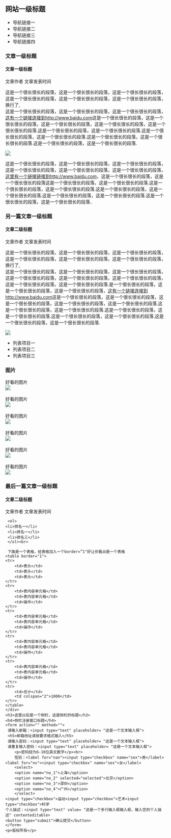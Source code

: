 <!doctype html>
<html >
 <head>
  <meta charset="UTF-8">
  <title>小薇学院第一天</title>
 </head>
 <body>
  <h2>网站一级标题</h2>
  <ul>
  <li>导航链接一</li>
  <li>导航链接二</li>
  <li>导航链接三</li>
  <li>导航链接四</li>
  </ul>
	 <h3>文章一级标题</h3>
	 <h4>文章一级标题</h4>
	 <div>
	 <p>文章作者 文章发表时间</p>
	 这是一个很长很长的段落，这是一个很长很长的段落，这是一个很长很长的段落，这是一个很长很长的段落，这是一个很长很长的段落，这是一个很长很长的段落，
	 <div>换行了,</div>
	 <div>这是一个很长很长的段落，这是一个很长很长的段落，这是一个很长很长的段落，<a href="">这有一个链接连接到http://www.baidu.com</a>这是一个很长很长的段落，这是一个很长很长的段落，这是一个很长很长的段落，这是一个很长很长的段落，这是一个很长很长的段落.这是一个很长很长的段落，这是一个很长很长的段落.这是一个很长很长的段落，这是一个很长很长的段落.这是一个很长很长的段落，这是一个很长很长的段落.这是一个很长很长的段落，这是一个很长很长的段落.</div>
	 <p><img src="1.jpg"></p>
	 这是一个很长很长的段落，这是一个很长很长的段落，这是一个很长很长的段落，这是一个很长很长的段落，这是一个很长很长的段落，这是一个很长很长的段落，<a href="">这里有一个链接链接到http://www.baidu.com</a>，这是一个很长很长的段落，这是一个很长很长的段落这是一个很长很长的段落，这是一个很长很长的段落.这是一个很长很长的段落，这是一个很长很长的段落.这是一个很长很长的段落，这是一个很长很长的段落.这是一个很长很长的段落，这是一个很长很长的段落.这是一个很长很长的段落，这是一个很长很长的段落..
	 </div>
<h3>另一篇文章一级标题</h3>
	 <h4>文章二级标题</h4>
	 <div>
	 <p>文章作者 文章发表时间</p>
	 这是一个很长很长的段落，这是一个很长很长的段落，这是一个很长很长的段落，这是一个很长很长的段落，这是一个很长很长的段落，这是一个很长很长的段落，
	 <div>换行了,</div>
	 <div>这是一个很长很长的段落，这是一个很长很长的段落，这是一个很长很长的段落，这是一个很长很长的段落，这是一个很长很长的段落，这是一个很长很长的段落，这是一个很长很长的段落，这是一个很长很长的段落.是一个很长很长的段落，这是一个很长很长的段落，这是一个很长很长的段落，<a href="">这有一个链接连接到http://www.baidu.com</a>这是一个很长很长的段落，这是一个很长很长的段落，这是一个很长很长的段落，这是一个很长很长的段落，这是一个很长很长的段落.这是一个很长很长的段落，这是一个很长很长的段落.这是一个很长很长的段落，这是一个很长很长的段落.这是一个很长很长的段落，这是一个很长很长的段落.这是一个很长很长的段落，这是一个很长很长的段落.</div>
	 <p><img src="1.jpg"></p>
	 <ul>
	 <li>列表项目一</li>
	 <li>列表项目二</li>
	 <li>列表项目三</li>
	 </ul>
	 </div>
<h3>图片</h3>
<div>
<div>好看的图片</div>
<img src="1.jpg">
</div><br>
<div>
<div>好看的图片</div>
<img src="1.jpg">
</div><br>
<div>
<div>好看的图片</div>
<img src="1.jpg">
</div><br>
<div>
<div>好看的图片</div>
<img src="1.jpg">
</div><br>
<div>
<div>好看的图片</div>
<img src="1.jpg">
</div><br>
<div>
<div>好看的图片</div>
<img src="1.jpg">
</div>
	<h3>最后一篇文章一级标题</h3> 
	 <h4>文章二级标题</h4>
	 <div>
	 <p>文章作者 文章发表时间</p>
	 
	 <ol>
	<li>排名一</li>
	 <li>排名一</li>
	 <li>排名三</li>
	 </ol><br>
	 
	 下面是一个表格，给表格加入一个border=”1"好让你看出是一个表格
	<table border="1">
	<tr>
		<td>表头</td>
		<td>表头</td>
		<td>表头</td>
	</tr>
	<tr>
		<td>表内容单元格</td>
		<td>表内容单元格</td>
		<td>操作</td>
	</tr>
	<tr>
		<td>表内容单元格</td>
		<td>表内容单元格</td>
		<td>操作</td>
	</tr>
	<tr>
		<td>表内容单元格</td>
		<td>表内容单元格</td>
		<td>操作</td>
	</tr>
	<tr>
		<td>表内容单元格</td>
		<td>表内容单元格</td>
		<td>操作</td>
	</tr>
	<tr>
		<td>总计</td>
		<td colspan="2">1000</td>
	</tr>
	</table>
	</div>
	<h3>这里以后是一个侧栏，这是侧栏的标题</h3>
	<h4>侧栏注册窗口标题</h4>
	<form action="" method="">
	 请输入邮箱：<input type="text" placeholder= "这是一个文本输入框">
	 <h5>邮箱地址请按要求格式输入</h5>
	 请输入密码：<input type="text" placeholder= "这是一个文本输入框">
	 请重复输入密码：<input type="text" placeholder= "这是一个文本输入框">
		<p>密码轻为6-16位英文数字</p><br>
		性别：<label for="nan"><input type="checkbox" name="sex">男</label><label for="nv"><input type="checkbox" name="sex">女</label>
		<select>
		<option name="no_1">上海</option>
		<option name="no_2" selected="selected">北京</option>
		<option name="no_3">深圳</option>
		<option name="no_4">广州</option>
		</select>
	<input type="checkbox">运动<input type="checkbox">艺术<input type="checkbox">科学
	个人描述：<input type="text" value= "这是一个多行输入框输入框，输入您的个人描述" contenteditable>
	<button type="submit">确认提交</button>
	</form>
	<p>版权所有</p>
 </body>
</html>
